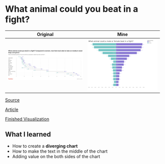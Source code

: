 # What animal could you beat in a fight?

| **Original** | **Mine**|
| --------- | --------|
|<img src = "https://github.com/Marco-yeung/PersonalProjects/blob/main/Tableau%20Public%20Visualizations/Makeover_Monday/2021/W20/Images/Animal.png" width="2000">| <img src = "https://github.com/Marco-yeung/PersonalProjects/blob/main/Tableau%20Public%20Visualizations/Makeover_Monday/2021/W20/Images/Animal(mine).png" width = "2000">

[Source](https://data.world/makeovermonday/2021w20)

[Article](https://today.yougov.com/topics/lifestyle/articles-reports/2021/05/13/lions-and-tigers-and-bears-what-animal-would-win-f)

[Finished Visualization](https://public.tableau.com/app/profile/yeung.shu.to/viz/2021w12-DivergingChart/Dashboard1)

## What I learned
- How to create a **diverging chart**
- How to make the text in the middle of the chart 
- Adding value on the both sides of the chart
